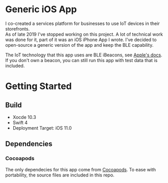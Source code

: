 # Generic iOS App

I co-created a services platform for businesses to use IoT devices in their storefronts.  
As of late 2019 I've stopped working on this project. A lot of technical work was done for it, part of it was an iOS iPhone App I wrote. I've decided to open-source a generic version of the app and keep the BLE capability.

The IoT technology that this app uses are BLE iBeacons, see [Apple's docs](https://developer.apple.com/ibeacon/). If you don't own a beacon, you can still run this app with test data that is included.

# Getting Started

## Build 
- Xocde 10.3  
- Swift 4
- Deployment Target: iOS 11.0 

## Dependencies
### Cocoapods
The only dependecies for this app come from [Cocoapods](https://cocoapods.org). To ease with portability, the source files are included in this repo.
